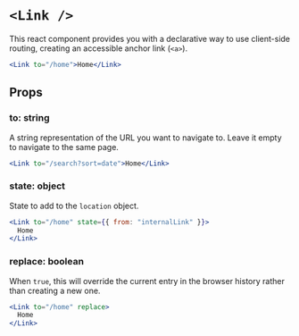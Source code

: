 # `<Link />`

This react component provides you with a declarative way to use client-side
routing, creating an accessible anchor link (`<a>`).

```jsx
<Link to="/home">Home</Link>
```

## Props

### to: string

A string representation of the URL you want to navigate to. Leave it empty to
navigate to the same page.

```jsx
<Link to="/search?sort=date">Home</Link>
```

### state: object

State to add to the `location` object.

```jsx
<Link to="/home" state={{ from: "internalLink" }}>
  Home
</Link>
```

### replace: boolean

When `true`, this will override the current entry in the browser history rather
than creating a new one.

```jsx
<Link to="/home" replace>
  Home
</Link>
```
